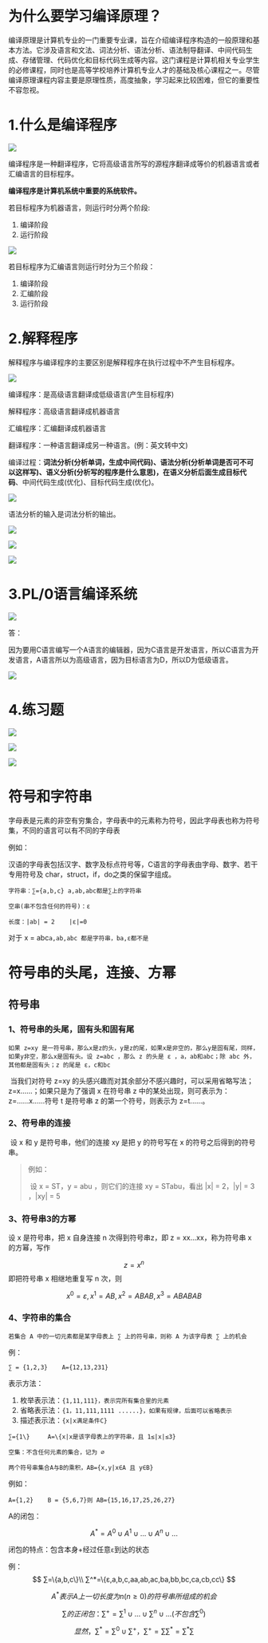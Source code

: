 # 为什么要学习编译原理？

编译原理是计算机专业的一门重要专业课，旨在介绍编译程序构造的一般原理和基本方法。它涉及语言和文法、词法分析、语法分析、语法制导翻译、中间代码生成、存储管理、代码优化和目标代码生成等内容。这门课程是计算机相关专业学生的必修课程，同时也是高等学校培养计算机专业人才的基础及核心课程之一。尽管编译原理课程内容主要是原理性质，高度抽象，学习起来比较困难，但它的重要性不容忽视。

# 1.什么是编译程序

![](/public/compileImages/202408262141761.png)

编译程序是一种翻译程序，它将高级语言所写的源程序翻译成等价的机器语言或者汇编语言的目标程序。

**编译程序是计算机系统中重要的系统软件。**

若目标程序为机器语言，则运行时分两个阶段:

1. 编译阶段
2. 运行阶段

![](/public/compileImages/202408262137716.png)

若目标程序为汇编语言则运行时分为三个阶段：

1. 编译阶段
2. 汇编阶段
3. 运行阶段

# 2.解释程序

解释程序与编译程序的主要区别是解释程序在执行过程中不产生目标程序。

![](/public/compileImages/202408262137717.png)

编译程序：是高级语言翻译成低级语言(产生目标程序)

解释程序：高级语言翻译成机器语言

汇编程序：汇编翻译成机器语言

翻译程序：一种语言翻译成另一种语言。(例：英文转中文)

编译过程：**词法分析(分析单词，生成中间代码)、语法分析(分析单词是否可不可以这样写)、语义分析(分析写的程序是什么意思)，在语义分析后面生成目标代码**、中间代码生成(优化)、目标代码生成(优化)。

![](/public/compileImages/202408262137718.png)



语法分析的输入是词法分析的输出。

![](/public/compileImages/202408262137719.png)

![](/public/compileImages/202408262137720.png)

![](/public/compileImages/202408262137721.png)



# 3.PL/0语言编译系统

![](/public/compileImages/202408262137722.png)

答：

因为要用C语言编写一个A语言的编辑器，因为C语言是开发语言，所以C语言为开发语言，A语言所以为高级语言，因为目标语言为D，所以D为低级语言。

![](/public/compileImages/202408262137723.png)

# 4.练习题

![](/compileImages/202408262137724.png)

![](/compileImages/202408262137725.png)

![](/compileImages/202408262137726.png)

# 符号和字符串

字母表是元素的非空有穷集合，字母表中的元素称为符号，因此字母表也称为符号集，不同的语言可以有不同的字母表

例如：

​	汉语的字母表包括汉字、数字及标点符号等，C语言的字母表由字母、数字、若干专用符号及 char，struct，if，do之类的保留字组成。

`字符串：∑={a,b,c} a,ab,abc都是∑上的字符串`

`空串(串不包含任何的符号)：ε`

`长度：|ab| = 2  	|ε|=0`

对于 x = abc`a,ab,abc 都是字符串，ba,ε都不是`

# 符号串的头尾，连接、方幂

## 符号串

### 1、符号串的头尾，固有头和固有尾

`如果 z=xy 是一符号串，那么x是z的头，y是z的尾，如果x是非空的，那么y是固有尾，同样，如果y非空，那么x是固有头。设 z=abc ，那么 z 的头是 ε ，a，ab和abc；除 abc 外，其他都是固有头；z 的尾是 ε，c和bc`

​	当我们对符号 z=xy 的头感兴趣而对其余部分不感兴趣时，可以采用省略写法；z=x......；如果只是为了强调 x 在符号串 z 中的某处出现，则可表示为：z=......x......符号 t 是符号串 z 的第一个符号，则表示为 z=t......。

### 2、符号串的连接

​	设 x 和 y 是符号串，他们的连接 xy 是把 y 的符号写在 x 的符号之后得到的符号串。

> 例如：
>
> ​	设 x = ST，y = abu ，则它们的连接 xy = STabu，看出 |x| = 2，|y| = 3 ，|xy| = 5

### 3、符号串3的方幂

设 x 是符号串，把 x 自身连接 n 次得到符号串z，即 z = xx...xx，称为符号串 x 的方幂，写作

$$
z = x^n
$$
   即把符号串 x 相继地重复写 n 次，则

$$
x^0=ε ,x^1=AB,x^2=ABAB,x^3=ABABAB
$$

### 4、字符串的集合

`若集合 A 中的一切元素都是某字母表上 ∑ 上的符号串，则称 A 为该字母表 ∑ 上的机会`

 例：

`∑ = {1,2,3}	A={12,13,231}`

表示方法：

1. 枚举表示法：`{1,11,111}，表示完所有集合里的元素`
2. 省略表示法：`{1，11,111,1111 ......}，如果有规律，后面可以省略表示`
3. 描述表示法：`{x|x满足条件C}`

`∑={1\} 	A=\{x|x是该字母表上的字符串，且 1≤|x|≤3}`

`空集：不含任何元素的集合，记为 ∅`

`两个符号串集合A与B的乘积，AB={x,y|x∈A 且 y∈B}`

 例如：

`A={1,2}	B = {5,6,7}则 AB={15,16,17,25,26,27}`

A的闭包：

$$
A^*=A^0∪A^1∪...∪A^n∪...
$$

闭包的特点：包含本身+经过任意`ε`到达的状态

例：
$$
∑=\{a,b,c\}\\
∑^*=\{ε,a,b,c,aa,ab,ac,ba,bb,bc,ca,cb,cc\}
$$

$$
A^* 表示 A 上一切长度为n(n≥0)的符号串所组成的机会
$$

$$
∑的正闭包：∑^+=∑^1∪...∪∑^n∪...(不包含∑^0)
$$

$$
显然，∑^*=∑^0∪∑^+，∑^+=∑∑^*=∑^*∑
$$
